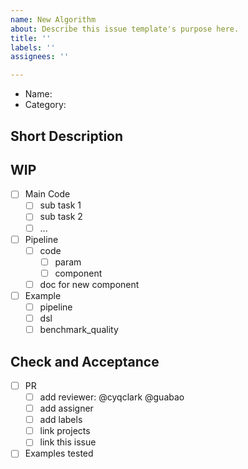 ```yaml
---
name: New Algorithm
about: Describe this issue template's purpose here.
title: ''
labels: ''
assignees: ''

---
```


- Name:
- Category:

## Short Description

## WIP

- [ ] Main Code
  - [ ] sub task 1
  - [ ] sub task 2
  - [ ] ...

- [ ] Pipeline
  - [ ] code
    - [ ] param
    - [ ] component
  - [ ] doc for new component

- [ ] Example
  - [ ] pipeline
  - [ ] dsl
  - [ ] benchmark_quality

## Check and Acceptance 

- [ ] PR
  - [ ] add reviewer: @cyqclark @guabao
  - [ ] add assigner
  - [ ] add labels
  - [ ] link projects
  - [ ] link this issue

- [ ] Examples tested
